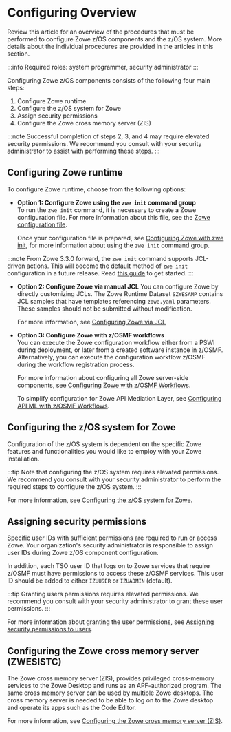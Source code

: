 # Configuring Overview

Review this article for an overview of the procedures that must be performed to configure Zowe z/OS components and the z/OS system. More details about the individual procedures are provided in the articles in this section. 

:::info Required roles: system programmer, security administrator
:::

Configuring Zowe z/OS components consists of the following four main steps:

1. Configure Zowe runtime
2. Configure the z/OS system for Zowe
3. Assign security permissions
4. Configure the Zowe cross memory server (ZIS)

:::note
Successful completion of steps 2, 3, and 4 may require elevated security permissions. We recommend you consult with your security administrator to assist with performing these steps. 
:::

## Configuring Zowe runtime

To configure Zowe runtime, choose from the following options:

* **Option 1: Configure Zowe using the `zwe init` command group**  
To run the `zwe init` command, it is necessary to create a Zowe configuration file. For more information about this file, see the [Zowe configuration file](./installandconfig.md#zowe-configuration-file-zoweyaml).

    Once your configuration file is prepared, see [Configuring Zowe with zwe init](./initialize-zos-system.md), for more information about using the `zwe init` command group.

:::note
From Zowe 3.3.0 forward, the `zwe init` command supports JCL-driven actions. This will become the default method of `zwe init` configuration in a future release. Read [this guide](./configuring-zowe-via-jcl.md) to get started.
:::

* **Option 2: Configure Zowe via manual JCL**
You can configure Zowe by directly customizing JCLs. The Zowe Runtime Dataset `SZWESAMP` contains JCL samples that have templates referencing `zowe.yaml` parameters. These samples should not be submitted without modification.

    For more information, see [Configuring Zowe via JCL](./configuring-zowe-via-jcl.md#getting-started-with-manual-jcl-submission)

* **Option 3: Configure Zowe with z/OSMF workflows**  
You can execute the Zowe configuration workflow either from a PSWI during deployment, or later from a created software instance in z/OSMF. Alternatively, you can execute the configuration workflow z/OSMF during the workflow registration process.

    For more information about configuring all Zowe server-side components, see [Configuring Zowe with z/OSMF Workflows](./configure-zowe-zosmf-workflow.md). 

    To simplify configuration for Zowe API Mediation Layer, see 
[Configuring API ML with z/OSMF Workflows](./configure-apiml-zosmf-workflow.md).

## Configuring the z/OS system for Zowe

Configuration of the z/OS system is dependent on the specific Zowe features and functionalities you would like to employ with your Zowe installation. 

:::tip
Note that configuring the z/OS system requires elevated permissions. We recommend you consult with your security administrator to perform the required steps to configure the z/OS system.
:::

For more information, see [Configuring the z/OS system for Zowe](./configure-zos-system.md).

## Assigning security permissions

Specific user IDs with sufficient permissions are required to run or access Zowe. Your organization's security administrator is responsible to assign user IDs during Zowe z/OS component configuration.

In addition, each TSO user ID that logs on to Zowe services that require z/OSMF must have permissions to access these z/OSMF services. This user ID should be added to either `IZUUSER` or `IZUADMIN` (default).

:::tip
Granting users permissions requires elevated permissions. We recommend you consult with your security administrator to grant these user permissions.
:::

For more information about granting the user permissions, see [Assigning security permissions to users](./assign-security-permissions-to-users.md).

## Configuring the Zowe cross memory server (ZWESISTC)

The Zowe cross memory server (ZIS), provides privileged cross-memory services to the Zowe Desktop and runs as an APF-authorized program. The same cross memory server can be used by multiple Zowe desktops. The cross memory server is needed to be able to log on to the Zowe desktop and operate its apps such as the Code Editor. 

For more information, see [Configuring the Zowe cross memory server (ZIS)](./configure-xmem-server.md).



